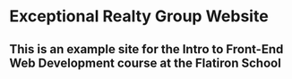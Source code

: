 # Exceptional Realty Group Website
## This is an example site for the Intro to Front-End Web Development course at the Flatiron School
